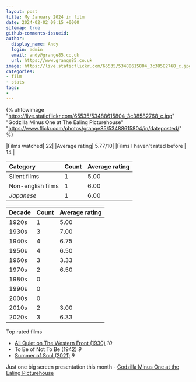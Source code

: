 ```yaml
---
layout: post
title: My January 2024 in film
date: 2024-02-02 09:15 +0000
sitemap: true
github-comments-issueid:
author:
  display_name: Andy
  login: admin
  email: andy@grange85.co.uk
  url: https://www.grange85.co.uk
image: https://live.staticflickr.com/65535/53488615804_3c38582768_c.jpg
categories:
- film
- stats
tags:
- 
---
```

{% ahfowimage "https://live.staticflickr.com/65535/53488615804_3c38582768_c.jpg" "Godzilla Minus One at The Ealing Picturehouse" "https://www.flickr.com/photos/grange85/53488615804/in/dateposted/" %}

|Films watched| 22|
|Average rating| 5.77/10|
|Films I haven't rated before | 14 |

|Category|Count|Average rating|
|:--|:--|:--|
|Silent films| 1 | 5.00 |
|Non-english films| 1 | 6.00 |
| _Japanese_ | 1 | 6.00 |


|Decade|Count|Average rating|
|:--|:--|:--|
| 1920s | 1 | 5.00 |
| 1930s | 3 | 7.00 |
| 1940s | 4 | 6.75 |
| 1950s | 4 | 6.50 |
| 1960s | 3 | 3.33 |
| 1970s | 2 | 6.50 |
| 1980s | 0 | |
| 1990s | 0 | |
| 2000s | 0 | |
| 2010s | 2 | 3.00 |
| 2020s | 3 | 6.33 |

Top rated films
 - [All Quiet on The Western Front (1930)](/swirling/2024/01/29/all-quiet-on-the-western-front-1931/) _10_
 - To Be of Not To Be (1942) _9_
 - [Summer of Soul (2021)](/swirling/2021/09/08/stepping-tentatively-back-into-darkened-public-spaces/) _9_

Just one big screen presentation this month - [Godzilla Minus One at the Ealing Picturehouse](https://www.grange85.co.uk/swirling/2024/01/18/ealing-cinemas-and-godzilla-minus-one/)





